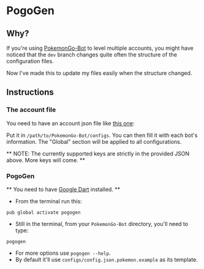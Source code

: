 # PogoGen

## Why?
If you're using [PokemonGo-Bot](https://github.com/PokemonGoF/PokemonGo-Bot/) 
to level multiple accounts, you might have noticed that the `dev` branch
changes quite often the structure of the configuration files.

Now I've made this to update my files easily when the structure changed.

## Instructions

### The account file
You need to have an account json file like [this one](https://github.com/Pacane/PogoGen/tree/master/test/accounts.json):

Put it in `/path/to/PokemonGo-Bot/configs`. You can then fill it with each bot's information.
The "Global" section will be applied to all configurations.

** NOTE: The currently supported keys are strictly in the provided JSON above. More keys will come. ** 

### PogoGen
** You need to have [Google Dart](https://www.dartlang.org/) installed. **

- From the terminal run this:

`pub global activate pogogen`

- Still in the terminal, from your `PokemonGo-Bot` directory, you'll need to type:

`pogogen`

- For more options use `pogogen --help`.
- By default it'll use `configs/config.json.pokemon.example` as its template.

